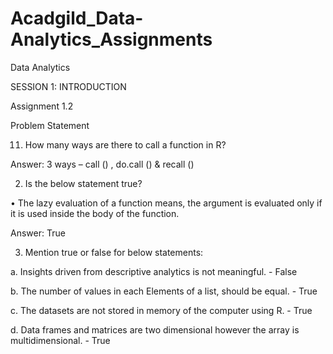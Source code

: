 # Acadgild_Data-Analytics_Assignments
Data Analytics


SESSION 1: INTRODUCTION

Assignment 1.2

 
Problem Statement

11.	How many ways are there to call a function in R?

Answer: 
3 ways – call () , do.call () & recall ()  

2.	Is the below statement true?

•	The lazy evaluation of a function means, the argument is evaluated only if it is used inside the body of the function. 

Answer:  True

3.	Mention true or false for below statements:

a.	Insights driven from descriptive analytics is not meaningful. - False

b.	The number of values in each Elements of a list, should be equal. - True

c.	The datasets are not stored in memory of the computer using R. - True

d.	Data frames and matrices are two dimensional however the array is multidimensional. - True 



 


